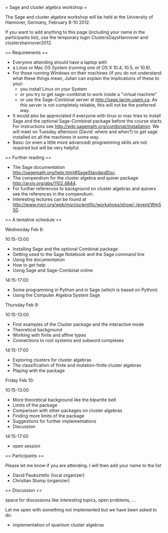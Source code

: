 = Sage and cluster algebra workshop =

The Sage and cluster algebra workshop will be held at the University of Hannover, Germany, February 8-10 2012.

If you want to add anything to this page (including your name in the participants list), use the temporary login ClustersDaysHannover and clustershannover2012.

== Requirements ==

 * Everyone attending should have a laptop with
  * a Linux or Mac OS System (running one of OS X 10.4, 10.5, or 10.6).
  * For those running Windows on their machines (if you do not understand what these things mean, Julian can explain the implications of these to you):
    * you install Linux on your System
    * or you try to get sage-combinat to work inside a "virtual machine"
    * or use the Sage-Combinat server at http://sage.lacim.uqam.ca. As this server is not completely reliable, this will not be the preferred way.
 * It would also be appreciated if everyone with linux or mac tries to install Sage and the optional Sage-Combinat package before the course starts. For instructions see http://wiki.sagemath.org/combinat/Installation. We will meet on Tuesday afternoon (David: where and when?) to get sage installed on all the machines in some way.
 * Basic (or even a little more advanced) programming skills are not required but will be very helpful.

== Further reading ==

 * The Sage documentation http://sagemath.org/help.html#SageStandardDoc.
 * The compendium for the cluster algebra and quiver package http://arxiv.org/abs/1102.4844.
 * For further references to background on cluster algebras and quivers see the references in the compendium.
 * Interesting lectures can be found at http://www.msri.org/web/msri/scientific/workshops/show/-/event/Wm550.

== A tentative schedule ==

Wednesday Feb 8:

10:15-13:00

 * Installing Sage and the optional Combinat package
 * Getting used to the Sage Notebook and the Sage command line
 * Using the documentation
 * How to get help
 * Using Sage and Sage-Combinat online

14:15-17:00

 * Some programming in Python and in Sage (which is based on Python)
 * Using the Computer Algebra System Sage

Thursday Feb 9:

10:15-13:00

 * First examples of the Cluster package and the interactive mode
 * Theoretical background
 * Working with finite and affine types
 * Connections to root systems and subword complexes

14:15-17:00

 * Exploring clusters for cluster algebras
 * The classification of finite and mutation-finite cluster algebras
 * Playing with the package

Friday Feb 10:

10:15-13:00

 * More theoretical background like the bipartite belt
 * Limits of the package
 * Comparison with other packages on cluster algebras
 * Finding more limits of the package
 * Suggestions for further implementations
 * Discussion

14:15-17:00

 * open session

== Participants ==

Please let me know if you are attending. I will then add your name to the list

 * David Pauksztello (local organizer)
 * Christian Stump (organizer)

== Discussion ==

space for discussions like interesting topics, open problems, ...

Let me open with something not implemented but we have been asked to do:

 * implementation of quantum cluster algebras

